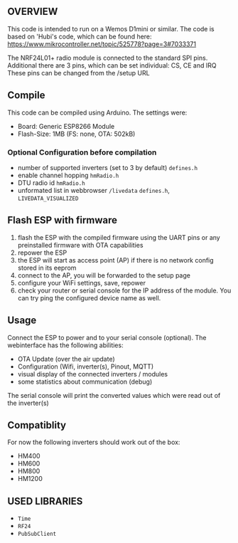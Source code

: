 ## OVERVIEW

This code is intended to run on a Wemos D1mini or similar. The code is based on 'Hubi's code, which can be found here: <https://www.mikrocontroller.net/topic/525778?page=3#7033371>

The NRF24L01+ radio module is connected to the standard SPI pins. Additional there are 3 pins, which can be set individual: CS, CE and IRQ
These pins can be changed from the /setup URL


## Compile

This code can be compiled using Arduino. The settings were:

- Board: Generic ESP8266 Module
- Flash-Size: 1MB (FS: none, OTA: 502kB)

### Optional Configuration before compilation

- number of supported inverters (set to 3 by default) `defines.h`
- enable channel hopping `hmRadio.h`
- DTU radio id `hmRadio.h`
- unformated list in webbrowser `/livedata` `defines.h`, `LIVEDATA_VISUALIZED`


## Flash ESP with firmware

1. flash the ESP with the compiled firmware using the UART pins or any preinstalled firmware with OTA capabilities
2. repower the ESP
3. the ESP will start as access point (AP) if there is no network config stored in its eeprom
4. connect to the AP, you will be forwarded to the setup page
5. configure your WiFi settings, save, repower
6. check your router or serial console for the IP address of the module. You can try ping the configured device name as well.


## Usage

Connect the ESP to power and to your serial console (optional). The webinterface has the following abilities:

- OTA Update (over the air update)
- Configuration (Wifi, inverter(s), Pinout, MQTT)
- visual display of the connected inverters / modules
- some statistics about communication (debug)

The serial console will print the converted values which were read out of the inverter(s)


## Compatiblity

For now the following inverters should work out of the box:

- HM400
- HM600
- HM800
- HM1200

## USED LIBRARIES

- `Time`
- `RF24`
- `PubSubClient`

